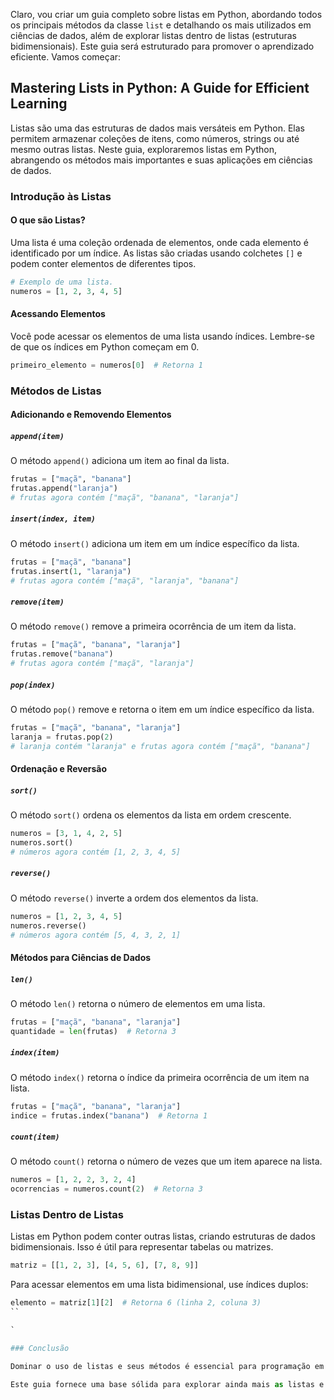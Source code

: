 Claro, vou criar um guia completo sobre listas em Python, abordando todos os principais métodos da classe `list` e detalhando os mais utilizados em ciências de dados, além de explorar listas dentro de listas (estruturas bidimensionais). Este guia será estruturado para promover o aprendizado eficiente. Vamos começar:

## Mastering Lists in Python: A Guide for Efficient Learning

Listas são uma das estruturas de dados mais versáteis em Python. Elas permitem armazenar coleções de itens, como números, strings ou até mesmo outras listas. Neste guia, exploraremos listas em Python, abrangendo os métodos mais importantes e suas aplicações em ciências de dados.

### Introdução às Listas

#### O que são Listas?

Uma lista é uma coleção ordenada de elementos, onde cada elemento é identificado por um índice. As listas são criadas usando colchetes `[]` e podem conter elementos de diferentes tipos.

```python
# Exemplo de uma lista.
numeros = [1, 2, 3, 4, 5]
```

#### Acessando Elementos

Você pode acessar os elementos de uma lista usando índices. Lembre-se de que os índices em Python começam em 0.

```python
primeiro_elemento = numeros[0]  # Retorna 1
```

### Métodos de Listas

#### Adicionando e Removendo Elementos

##### `append(item)`

O método `append()` adiciona um item ao final da lista.

```python
frutas = ["maçã", "banana"]
frutas.append("laranja")
# frutas agora contém ["maçã", "banana", "laranja"]
```

##### `insert(index, item)`

O método `insert()` adiciona um item em um índice específico da lista.

```python
frutas = ["maçã", "banana"]
frutas.insert(1, "laranja")
# frutas agora contém ["maçã", "laranja", "banana"]
```

##### `remove(item)`

O método `remove()` remove a primeira ocorrência de um item da lista.

```python
frutas = ["maçã", "banana", "laranja"]
frutas.remove("banana")
# frutas agora contém ["maçã", "laranja"]
```

##### `pop(index)`

O método `pop()` remove e retorna o item em um índice específico da lista.

```python
frutas = ["maçã", "banana", "laranja"]
laranja = frutas.pop(2)
# laranja contém "laranja" e frutas agora contém ["maçã", "banana"]
```

#### Ordenação e Reversão

##### `sort()`

O método `sort()` ordena os elementos da lista em ordem crescente.

```python
numeros = [3, 1, 4, 2, 5]
numeros.sort()
# números agora contém [1, 2, 3, 4, 5]
```

##### `reverse()`

O método `reverse()` inverte a ordem dos elementos da lista.

```python
numeros = [1, 2, 3, 4, 5]
numeros.reverse()
# números agora contém [5, 4, 3, 2, 1]
```

#### Métodos para Ciências de Dados

##### `len()`

O método `len()` retorna o número de elementos em uma lista.

```python
frutas = ["maçã", "banana", "laranja"]
quantidade = len(frutas)  # Retorna 3
```

##### `index(item)`

O método `index()` retorna o índice da primeira ocorrência de um item na lista.

```python
frutas = ["maçã", "banana", "laranja"]
indice = frutas.index("banana")  # Retorna 1
```

##### `count(item)`

O método `count()` retorna o número de vezes que um item aparece na lista.

```python
numeros = [1, 2, 2, 3, 2, 4]
ocorrencias = numeros.count(2)  # Retorna 3
```

### Listas Dentro de Listas

Listas em Python podem conter outras listas, criando estruturas de dados bidimensionais. Isso é útil para representar tabelas ou matrizes.

```python
matriz = [[1, 2, 3], [4, 5, 6], [7, 8, 9]]
```

Para acessar elementos em uma lista bidimensional, use índices duplos:

```python
elemento = matriz[1][2]  # Retorna 6 (linha 2, coluna 3)
``

`

### Conclusão

Dominar o uso de listas e seus métodos é essencial para programação em Python, especialmente em ciências de dados. Essa estrutura de dados versátil permite armazenar e manipular coleções de informações de forma eficaz.

Este guia fornece uma base sólida para explorar ainda mais as listas e sua aplicação em diferentes cenários de programação. À medida que você avança em sua jornada de aprendizado, você encontrará muitos outros métodos e recursos que podem ser explorados para tirar o máximo proveito das listas em Python. Experimente e pratique para aprimorar suas habilidades em programação.
